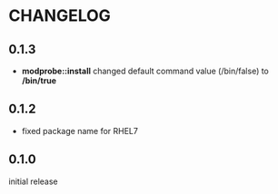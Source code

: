 # CHANGELOG

## 0.1.3

* **modprobe::install** changed default command value (/bin/false) to **/bin/true**

## 0.1.2

* fixed package name for RHEL7

## 0.1.0

initial release

